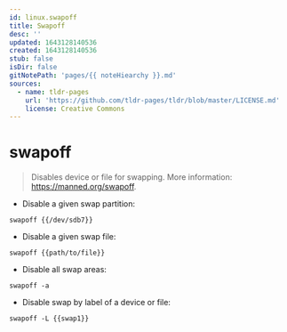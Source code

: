 ```yaml
---
id: linux.swapoff
title: Swapoff
desc: ''
updated: 1643128140536
created: 1643128140536
stub: false
isDir: false
gitNotePath: 'pages/{{ noteHiearchy }}.md'
sources:
  - name: tldr-pages
    url: 'https://github.com/tldr-pages/tldr/blob/master/LICENSE.md'
    license: Creative Commons
---
```

# swapoff

> Disables device or file for swapping.
> More information: <https://manned.org/swapoff>.

- Disable a given swap partition:

`swapoff {{/dev/sdb7}}`

- Disable a given swap file:

`swapoff {{path/to/file}}`

- Disable all swap areas:

`swapoff -a`

- Disable swap by label of a device or file:

`swapoff -L {{swap1}}`

